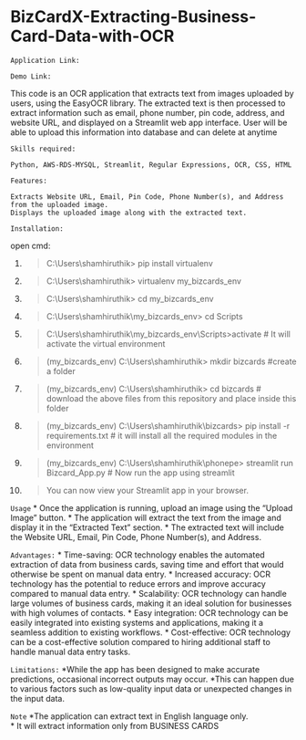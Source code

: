 # BizCardX-Extracting-Business-Card-Data-with-OCR

`Application Link:` 

 `Demo Link:` 

This code is an OCR application that extracts text from images uploaded by users, using the EasyOCR library. 
The extracted text is then processed to extract information such as email, phone number, pin code, address, 
and website URL, and displayed on a Streamlit web app interface. User will be able to upload this information into 
database and can delete at anytime

`Skills required:`
    
    Python, AWS-RDS-MYSQL, Streamlit, Regular Expressions, OCR, CSS, HTML 

`Features:`

    Extracts Website URL, Email, Pin Code, Phone Number(s), and Address from the uploaded image.
    Displays the uploaded image along with the extracted text.
    
`Installation:`

  open cmd:
1. > C:\Users\shamhiruthik> pip install virtualenv 
2. > C:\Users\shamhiruthik> virtualenv my_bizcards_env
3. > C:\Users\shamhiruthik> cd my_bizcards_env
4. > C:\Users\shamhiruthik\my_bizcards_env> cd Scripts
5. > C:\Users\shamhiruthik\my_bizcards_env\Scripts>activate                    # It will activate the virtual environment
6. > (my_bizcards_env)  C:\Users\shamhiruthik\> mkdir bizcards           #create a folder 
7. > (my_bizcards_env)  C:\Users\shamhiruthik\> cd bizcards              # download the above files from this repository and place inside this folder
8. > (my_bizcards_env)  C:\Users\shamhiruthik\bizcards> pip install -r requirements.txt       # it will install all the required modules in the environment
9. > (my_bizcards_env)  C:\Users\shamhiruthik\phonepe> streamlit run Bizcard_App.py  # Now run the app using streamlit
10. > You can now view your Streamlit app in your browser.


`Usage`
    * Once the application is running, upload an image using the “Upload Image” button.
    * The application will extract the text from the image and display it in the “Extracted Text” section.
    * The extracted text will include the Website URL, Email, Pin Code, Phone Number(s), and Address.
    
`Advantages:`
    * Time-saving: OCR technology enables the automated extraction of data from business cards, saving time and effort 
    that would otherwise be spent on manual data entry.
    * Increased accuracy: OCR technology has the potential to reduce errors and improve accuracy compared to manual data entry.
    * Scalability: OCR technology can handle large volumes of business cards, making it an ideal solution for businesses 
    with high volumes of contacts.
    * Easy integration: OCR technology can be easily integrated into existing systems and applications, making it a seamless 
    addition to existing workflows.
    * Cost-effective: OCR technology can be a cost-effective solution compared to hiring additional staff to handle manual 
    data entry tasks.
    
`Limitations:`
    *While the app has been designed to make accurate predictions, occasional incorrect outputs may occur.
    *This can happen due to various factors such as low-quality input data or unexpected changes in the input data.
    
`Note`
    *The application can extract text in English language only.  
    * It will extract information only from BUSINESS CARDS 
